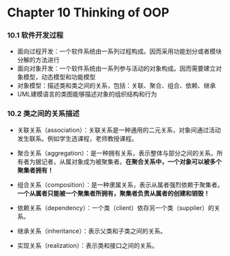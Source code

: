 # Chapter 10 Thinking of OOP

### 10.1 软件开发过程

- 面向过程开发：一个软件系统由一系列过程构成。因而采用功能划分或者模块分解的方法进行
- 面向对象开发：一个软件系统由一系列参与活动的对象构成。因而需要建立对象模型，动态模型和功能模型
- 对象模型：描述类和类之间的关系，包括：关联、聚合、组合、依赖、继承
- UML建模语言的类图能够描述对象的组织结构和行为



### 10.2 类之间的关系描述

- 关联关系（association）：关联关系是一种通用的二元关系，对象间通过活动发生联系。例如学生选课程，老师教授课程。

- 聚合关系（aggregation）：是一种拥有关系，表示整体与部分之间的关系。所有者为据记者，从属对象成为被聚集者。**在聚合关系中，一个对象可以被多个聚集者拥有！**

- 组合关系（composition）：是一种隶属关系，表示从属者强烈依赖于聚集者。**一个从属者只能被一个聚集者所拥有，聚集者负责从属者的创建和销毁！**

- 依赖关系（dependency）：一个类（client）依存另一个类（supplier）的关系。
- 继承关系（inheritance）：表示父类和子类之间的关系。
- 实现关系（realization）：表示类和接口之间的关系。